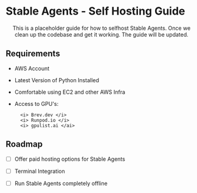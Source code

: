 # Stable Agents - Self Hosting Guide

<p style="text-align:center"> This is a placeholder guide for how to selfhost Stable Agents. Once we clean up the codebase and get it working. The guide will be updated. </p>



## Requirements 

- AWS Account 

- Latest Version of Python Installed

- Comfortable using EC2 and other AWS Infra

- Access to GPU's:
        
        <i> Brev.dev </i>
        <i> Runpod.io </i>
        <i> gpulist.ai </ai>
    
## Roadmap

- [ ] Offer paid hosting options for Stable Agents 

- [ ] Terminal Integration 

- [ ] Run Stable Agents completely offline


